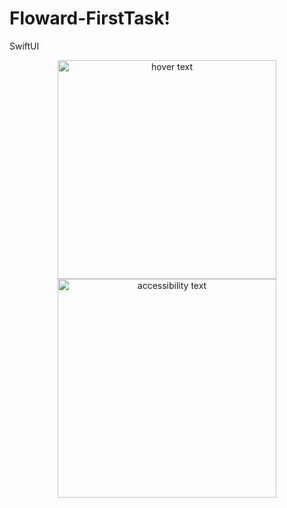 # Floward-FirstTask!
SwiftUI

<p align="center">
  <img src="https://user-images.githubusercontent.com/108121037/201531952-dbc1a152-aa2f-4f97-b96b-34c6d912283e.png" width="350" title="hover text">
  <img src="https://user-images.githubusercontent.com/108121037/201531979-0ab3dc28-bb40-42e3-94a3-347078d5197f.png" width="350" alt="accessibility text">
</p>
